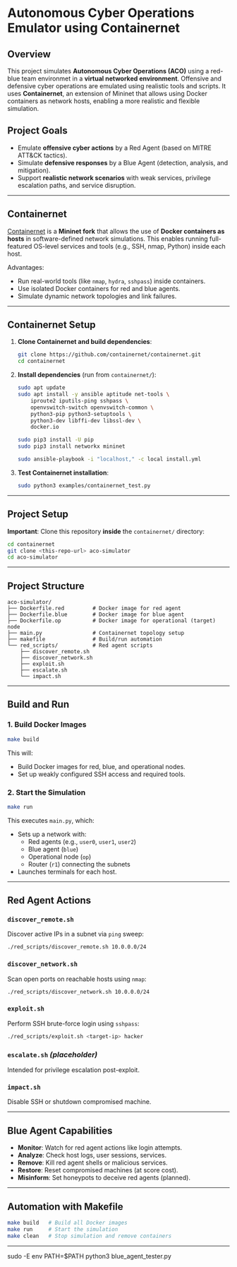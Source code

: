 # Autonomous Cyber Operations Emulator using Containernet

## Overview

This project simulates **Autonomous Cyber Operations (ACO)** using a red-blue team environmet in a **virtual networked environment**. Offensive and defensive cyber operations are emulated using realistic tools and scripts. It uses **Containernet**, an extension of Mininet that allows using Docker containers as network hosts, enabling a more realistic and flexible simulation.

## Project Goals

- Emulate **offensive cyber actions** by a Red Agent (based on MITRE ATT&CK tactics).
- Simulate **defensive responses** by a Blue Agent (detection, analysis, and mitigation).
- Support **realistic network scenarios** with weak services, privilege escalation paths, and service disruption.

---

## Containernet

[Containernet](https://github.com/containernet/containernet) is a **Mininet fork** that allows the use of **Docker containers as hosts** in software-defined network simulations. This enables running full-featured OS-level services and tools (e.g., SSH, nmap, Python) inside each host.

Advantages:
- Run real-world tools (like `nmap`, `hydra`, `sshpass`) inside containers.
- Use isolated Docker containers for red and blue agents.
- Simulate dynamic network topologies and link failures.

---

## Containernet Setup

1. **Clone Containernet and build dependencies**:

   ```bash
   git clone https://github.com/containernet/containernet.git
   cd containernet
   ```

2. **Install dependencies** (run from `containernet/`):

   ```bash
   sudo apt update
   sudo apt install -y ansible aptitude net-tools \
       iproute2 iputils-ping sshpass \
       openvswitch-switch openvswitch-common \
       python3-pip python3-setuptools \
       python3-dev libffi-dev libssl-dev \
       docker.io

   sudo pip3 install -U pip
   sudo pip3 install networkx mininet

   sudo ansible-playbook -i "localhost," -c local install.yml
   ```

3. **Test Containernet installation**:

   ```bash
   sudo python3 examples/containernet_test.py
   ```

---

## Project Setup

 **Important**: Clone this repository **inside** the `containernet/` directory:

```bash
cd containernet
git clone <this-repo-url> aco-simulator
cd aco-simulator
```

---

## Project Structure

```plaintext
aco-simulator/
├── Dockerfile.red         # Docker image for red agent
├── Dockerfile.blue        # Docker image for blue agent
├── Dockerfile.op          # Docker image for operational (target) node
├── main.py                # Containernet topology setup
├── makefile               # Build/run automation
└── red_scripts/           # Red agent scripts
    ├── discover_remote.sh
    ├── discover_network.sh
    ├── exploit.sh
    ├── escalate.sh
    └── impact.sh
```

---

## Build and Run

### 1. Build Docker Images

```bash
make build
```

This will:
- Build Docker images for red, blue, and operational nodes.
- Set up weakly configured SSH access and required tools.

### 2. Start the Simulation

```bash
make run
```

This executes `main.py`, which:
- Sets up a network with:
  - Red agents (e.g., `user0`, `user1`, `user2`)
  - Blue agent (`blue`)
  - Operational node (`op`)
  - Router (`r1`) connecting the subnets
- Launches terminals for each host.

---

## Red Agent Actions

### `discover_remote.sh`
Discover active IPs in a subnet via `ping` sweep:

```bash
./red_scripts/discover_remote.sh 10.0.0.0/24
```

### `discover_network.sh`
Scan open ports on reachable hosts using `nmap`:

```bash
./red_scripts/discover_network.sh 10.0.0.0/24
```

### `exploit.sh`
Perform SSH brute-force login using `sshpass`:

```bash
./red_scripts/exploit.sh <target-ip> hacker
```

### `escalate.sh` *(placeholder)*
Intended for privilege escalation post-exploit.

### `impact.sh`
Disable SSH or shutdown compromised machine.

---

## Blue Agent Capabilities

- **Monitor**: Watch for red agent actions like login attempts.
- **Analyze**: Check host logs, user sessions, services.
- **Remove**: Kill red agent shells or malicious services.
- **Restore**: Reset compromised machines (at score cost).
- **Misinform**: Set honeypots to deceive red agents (planned).

---

## Automation with Makefile

```bash
make build   # Build all Docker images
make run     # Start the simulation
make clean   # Stop simulation and remove containers
```

---

<!-- ## License -->

<!-- MIT License — use freely for research, education, and development. -->

<!-- --- -->

sudo -E env PATH=$PATH python3 blue_agent_tester.py